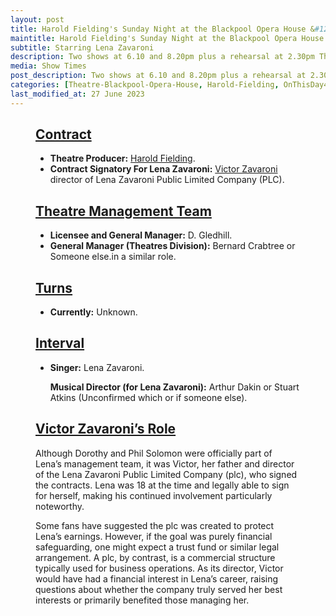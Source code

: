 ```yaml
---
layout: post
title: Harold Fielding's Sunday Night at the Blackpool Opera House &#124; 4 July 1982
maintitle: Harold Fielding's Sunday Night at the Blackpool Opera House
subtitle: Starring Lena Zavaroni
description: Two shows at 6.10 and 8.20pm plus a rehearsal at 2.30pm The Contract for the show was signed by Victor Zavaroni.
media: Show Times
post_description: Two shows at 6.10 and 8.20pm plus a rehearsal at 2.30pm
categories: [Theatre-Blackpool-Opera-House, Harold-Fielding, OnThisDay4July]
last_modified_at: 27 June 2023
---
```


<figure class="fig3">
<div class="CardLayout">
<div class="CardItem">
<h2 id="infobox1" class="infobox"><a href="#infobox1">Contract</a></h2>
<div class="CardItem split">
<ul>
<li><strong>Theatre Producer:</strong> <a href="/1916-12-04-harold-fielding">Harold Fielding</a>.</li>
<li><strong>Contract Signatory For Lena Zavaroni:</strong> <a href="/1982-07-04-harold-fieldings-sunday-night-at-the-blackpool-opera-house/#infobox4">Victor Zavaroni</a> director of Lena Zavaroni Public Limited Company (PLC).</li>
</ul>
</div></div></div>
</figure>

<figure class="fig3">
<div class="CardLayout">
<div class="CardItem">
<h2 id="infobox2" class="infobox"><a href="#infobox2">Theatre Management Team</a></h2>
<div class="CardItem split">
<ul>
<li><strong>Licensee and General Manager:</strong> D. Gledhill.</li>
<li><strong>General Manager (Theatres Division):</strong> Bernard Crabtree or Someone else.in a similar role.</li>
</ul>
</div></div></div>
</figure>

<figure class="fig3">
<div class="CardLayout">
<div class="CardItem">
<h2 id="infobox3" class="infobox"><a href="#infobox3">Turns</a></h2>
<div class="CardItem split">
<ul>
<li><strong>Currently:</strong> Unknown.</li>
</ul>
<h2 id="infobox4" class="infobox"><a href="#infobox4">Interval</a></h2>
<ul>
<li>
<p><strong>Singer:</strong> Lena Zavaroni.</p>
<p><strong>Musical Director (for Lena Zavaroni):</strong> Arthur Dakin or Stuart Atkins (Unconfirmed which or if someone else).</p>
</li>
</ul>
</div></div></div>
</figure>

<figure class="fig3">
<div class="CardLayout">
<div class="CardItem">
<h2 id="infobox4" class="infobox"><a href="#infobox4">Victor Zavaroni’s Role</a></h2>
<div class="CardItem split">
<p>Although Dorothy and Phil Solomon were officially part of Lena’s management team, it was Victor, her father and director of the Lena Zavaroni Public Limited Company (plc), who signed the contracts. Lena was 18 at the time and legally able to sign for herself, making his continued involvement particularly noteworthy.</p>
<p>Some fans have suggested the plc was created to protect Lena’s earnings. However, if the goal was purely financial safeguarding, one might expect a trust fund or similar legal arrangement. A plc, by contrast, is a commercial structure typically used for business operations. As its director, Victor would have had a financial interest in Lena’s career, raising questions about whether the company truly served her best interests or primarily benefited those managing her.</p>
</div>
</div>
</div>
</figure>
